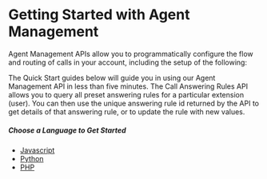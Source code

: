 # Getting Started with Agent Management

Agent Management APIs allow you to programmatically configure the flow and routing of calls in your account, including the setup of the following:


The Quick Start guides below will guide you in using our Agent Management API in less than five minutes. The Call Answering Rules API allows you to query all preset answering rules for a particular extension (user). You can then use the unique answering rule id returned by the API to get details of that answering rule, or to update the rule with new values.

##### Choose a Language to Get Started

* [Javascript](./node/)
* [Python](./python/)
* [PHP](./php/)
